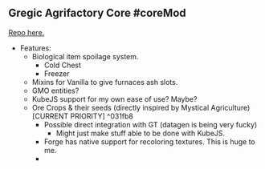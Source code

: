 ## Gregic Agrifactory Core #coreMod
[Repo here.](https://github.com/TheDogOfChaos/Gregic-Agrifactory-Core)
- Features:
	- Biological item spoilage system.
		- Cold Chest
		- Freezer
	- Mixins for Vanilla to give furnaces ash slots.
	- GMO entities?
	- KubeJS support for my own ease of use? Maybe?
	- Ore Crops & their seeds (directly inspired by Mystical Agriculture) \[CURRENT PRIORITY] ^031fb8
		- Possible direct integration with GT (datagen is being very fucky)
			- Might just make stuff able to be done with KubeJS.
		- Forge has native support for recoloring textures. This is huge to me.
		- 